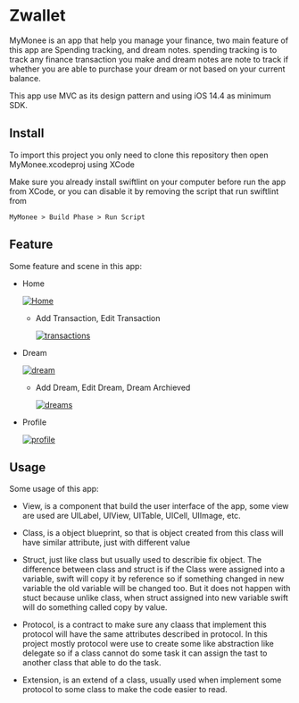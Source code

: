 # Zwallet

MyMonee is an app that help you manage your finance, two main feature of this app are Spending tracking, and dream notes. spending tracking is to track any finance transaction you make and dream notes are note to track if whether you are able to purchase your dream or not based on your current balance.

This app use MVC as its design pattern and using iOS 14.4 as minimum SDK.

## Install

To import this project you only need to clone this repository then open MyMonee.xcodeproj using XCode

Make sure you already install swiftlint on your computer before run the app from XCode, or you can disable it by removing the script that run swiftlint from 
```
MyMonee > Build Phase > Run Script
```

## Feature

Some feature and scene in this app:

* Home

    [![Home](https://i.postimg.cc/Yq9RffTM/simulator-screenshot-5799-E74-F-8-EEF-4-D16-9-EED-36-E34700-A111.png)](Home)

    * Add Transaction, Edit Transaction

        [![transactions](https://i.postimg.cc/J0BnMFGR/Screen-Shot-2021-06-01-at-16-26-03.png)](Homes)

* Dream

    [![dream](https://i.postimg.cc/9QBy6D6J/simulator-screenshot-52-A4116-E-628-F-446-B-A5-CC-A38-DB6-F4-F414.png)](Dream)

    * Add Dream, Edit Dream, Dream Archieved

        [![dreams](https://i.postimg.cc/0QGvnqMM/Screen-Shot-2021-06-01-at-16-31-58.png)](Dreams)

* Profile

    [![profile](https://i.postimg.cc/65t3DMBx/simulator-screenshot-39-F402-C1-3096-4-E4-F-A9-DB-7-F6-D580-C2-BC9.png)](Profile)


## Usage
Some usage of this app:

* View, is a component that build the user interface of the app, some view are used are UILabel, UIView, UITable, UICell, UIImage, etc.

* Class, is a object blueprint, so that is object created from this class will have similar attribute, just with different value

* Struct, just like class but usually used to describie fix object. The difference between class and struct is if the Class were assigned into a variable, swift will copy it by reference so if something changed in new variable the old variable will be changed too. But it does not happen with stuct because unlike class, when struct assigned into new variable swift will do something called copy by value.

* Protocol, is a contract to make sure any claass that implement this protocol will have the same attributes described in protocol. In this project mostly protocol were use to create some like abstraction like delegate so if a class cannot do some task it can assign the tast to another class that able to do the task.

* Extension, is an extend of a class, usually used when implement some protocol to some class to make the code easier to read.